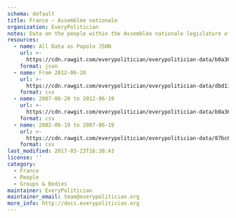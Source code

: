 ```yaml
---
schema: default
title: France — Assemblée nationale
organization: EveryPolitician
notes: Data on the people within the Assemblée nationale legislature of France.
resources:
  - name: All Data as Popolo JSON
    url: >-
      https://cdn.rawgit.com/everypolitician/everypolitician-data/b0a3685afa6d849a48c2ddf26aefa3f4847fc0d4/data/France/National_Assembly/ep-popolo-v1.0.json
    format: json
  - name: From 2012-06-20
    url: >-
      https://cdn.rawgit.com/everypolitician/everypolitician-data/dbd11744a1676ea373e01b551efc55947561f9bc/data/France/National_Assembly/term-14.csv
    format: csv
  - name: 2007-06-20 to 2012-06-19
    url: >-
      https://cdn.rawgit.com/everypolitician/everypolitician-data/b0a3685afa6d849a48c2ddf26aefa3f4847fc0d4/data/France/National_Assembly/term-13.csv
    format: csv
  - name: 2002-06-19 to 2007-06-19
    url: >-
      https://cdn.rawgit.com/everypolitician/everypolitician-data/87bc63b0b6a43afe50e45b067a980b1b1a263726/data/France/National_Assembly/term-12.csv
    format: csv
last_modified: 2017-03-23T16:38:43
license: ''
category:
  - France
  - People
  - Groups & Bodies
maintainer: EveryPolitician
maintainer_email: team@everypolitician.org
more_info: http://docs.everypolitician.org
---
```

